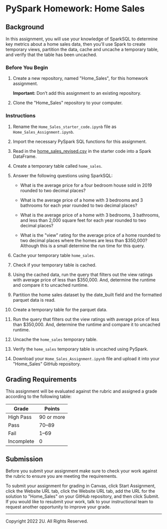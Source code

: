 # PySpark Homework: Home Sales

## Background

In this assignment, you will use your knowledge of SparkSQL to determine key metrics about a home sales data, then you'll use Spark to create temporary views, partition the data, cache and uncache a temporary table, and verify that the table has been uncached. 

### Before You Begin

1. Create a new repository, named "Home_Sales", for this homework assignment.

    **Important:** Don’t add this assignment to an existing repository.

2. Clone the "Home_Sales" repository to your computer.

### Instructions

1. Rename the `Home_Sales_starter_code.ipynb` file as `Home_Sales_Assignment.ipynb`.

2. Import the necessary PySpark SQL functions for this assignment.

3. Read in the [home_sales_revised.csv](https://2u-data-curriculum-team.s3.amazonaws.com/nflx-data-science-adv/week-5/Assignment/home_sales_revised.csv) in the starter code into a Spark DataFrame.

4. Create a temporary table called `home_sales`.

5. Answer the following questions using SparkSQL:

    * What is the average price for a four bedroom house sold in 2019 rounded to two decimal places?
    
    * What is the average price of a home with 3 bedrooms and 3 bathrooms for each year rounded to two decimal places?

    * What is the average price of a home with 3 bedrooms, 3 bathrooms, and less than 2,000 square feet for each year rounded to two decimal places?

    *  What is the "view" rating for the average price of a home rounded to two decimal places where the homes are less than $350,000?  Although this is a small determine the run time for this query.


6. Cache your temporary table `home_sales`.

7. Check if your temporary table is cached.

8.  Using the cached data, run the query that filters out the view ratings with average price of less than $350,000. And, determine the runtime and compare it to uncached runtime.

9. Partition the home sales dataset by the date_built field and the formatted parquet data is read.

10. Create a temporary table for the parquet data.

11. Run the query that filters out the view ratings with average price of less than $350,000. And, determine the runtime and compare it to uncached runtime.

13. Uncache the `home_sales` temporary table.

13. Verify the `home_sales` temporary table is uncached using PySpark.

14. Download your `Home_Sales_Assignment.ipynb` file and upload it into your "Home_Sales" GitHub repository. 

## Grading Requirements

This assignment will be evaluated against the rubric and assigned a grade according to the following table:

| Grade | Points |
| --- | --- |
| High Pass | 90 or more |
| Pass | 70&ndash;89 |
| Fail | 1&ndash;69 |
| Incomplete | 0 |

## Submission

Before you submit your assignment make sure to check your work against the rubric to ensure you are meeting the requirements. 

To submit your assignment for grading in Canvas, click Start Assignment, click the Website URL tab, click the Website URL tab, add the URL for the solution to "Home_Sales" on your GitHub repository, and then click Submit.  If you would like to resubmit your work, talk to your instructional team to request another opportunity to improve your grade.


---

Copyright 2022 2U. All Rights Reserved.